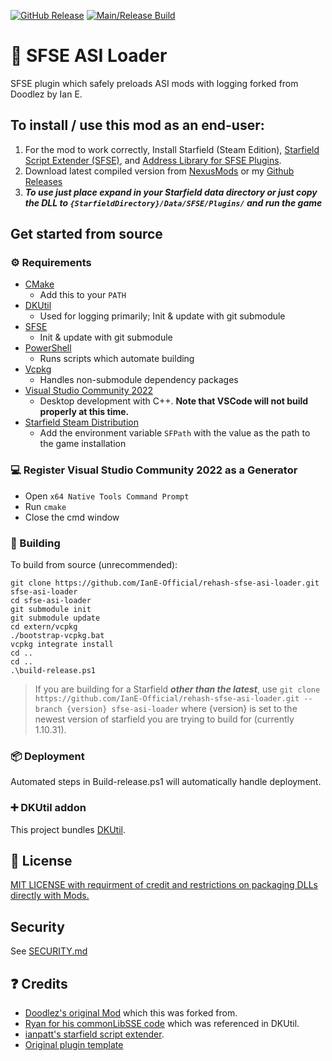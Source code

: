 [![GitHub Release](https://img.shields.io/github/v/release/IanE-Official/rehash-sfse-asi-loader)](https://github.com/IanE-Official/rehash-sfse-asi-loader/releases)
[![Main/Release Build](https://github.com/IanE-Official/rehash-sfse-asi-loader/actions/workflows/build-push.yml/badge.svg)](https://github.com/IanE-Official/rehash-sfse-asi-loader/actions/workflows/build-push.yml)

# 📑 SFSE ASI Loader

SFSE plugin which safely preloads ASI mods with logging forked from Doodlez by Ian E.

## To install / use this mod as an end-user:

1. For the mod to work correctly, Install Starfield (Steam Edition), [Starfield Script Extender (SFSE)](https://www.nexusmods.com/starfield/mods/106), and [Address Library for SFSE Plugins](https://www.nexusmods.com/starfield/mods/3256).
2. Download latest compiled version from [NexusMods](https://www.nexusmods.com/starfield/mods/8055?tab=files) or my [Github Releases](https://github.com/IanE-Official/rehash-sfse-asi-loader/releases)
3. **_To use just place expand in your Starfield data directory or just copy the DLL to `{StarfieldDirectory}/Data/SFSE/Plugins/` and run the game_**

## Get started from source

### ⚙ Requirements

- [CMake](https://cmake.org/)
  - Add this to your `PATH`
- [DKUtil](https://github.com/gottyduke/DKUtil)
  - Used for logging primarily; Init & update with git submodule
- [SFSE](https://github.com/ianpatt/sfse)
  - Init & update with git submodule
- [PowerShell](https://github.com/PowerShell/PowerShell/releases/latest)
  - Runs scripts which automate building
- [Vcpkg](https://github.com/microsoft/vcpkg)
  - Handles non-submodule dependency packages
- [Visual Studio Community 2022](https://visualstudio.microsoft.com/)
  - Desktop development with C++. **Note that VSCode will not build properly at this time.**
- [Starfield Steam Distribution](#-deployment)
  - Add the environment variable `SFPath` with the value as the path to the game installation

### 💻 Register Visual Studio Community 2022 as a Generator

- Open `x64 Native Tools Command Prompt`
- Run `cmake`
- Close the cmd window

### 🔨 Building

To build from source (unrecommended):

```
git clone https://github.com/IanE-Official/rehash-sfse-asi-loader.git sfse-asi-loader
cd sfse-asi-loader
git submodule init
git submodule update
cd extern/vcpkg
./bootstrap-vcpkg.bat
vcpkg integrate install
cd ..
cd ..
.\build-release.ps1
```

> If you are building for a Starfield **_other than the latest_**, use `git clone https://github.com/IanE-Official/rehash-sfse-asi-loader.git --branch {version} sfse-asi-loader`
> where {version} is set to the newest version of starfield you are trying to build for (currently 1.10.31).

### 📦 Deployment

Automated steps in Build-release.ps1 will automatically handle deployment.

### ➕ DKUtil addon

This project bundles [DKUtil](https://github.com/gottyduke/DKUtil).

## 📖 License

[MIT LICENSE with requirment of credit and restrictions on packaging DLLs directly with Mods.](LICENSE)

## Security

See [SECURITY.md](SECURITY.md)

## ❓ Credits

- [Doodlez's original Mod](https://www.nexusmods.com/starfield/mods/857) which this was forked from.
- [Ryan for his commonLibSSE code](https://github.com/Ryan-rsm-McKenzie/CommonLibSSE) which was referenced in DKUtil.
- [ianpatt's starfield script extender](https://github.com/ianpatt/sfse).
- [Original plugin template](https://github.com/gottyduke/PluginTemplate)
